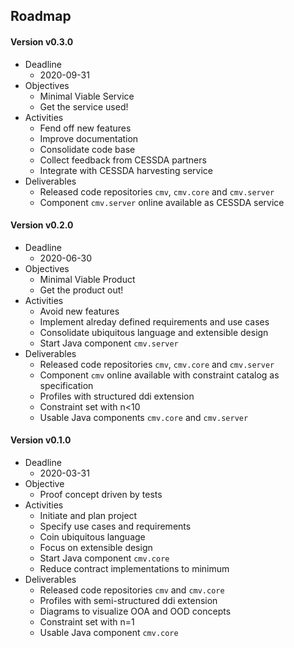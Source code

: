 ## Roadmap

#### Version v0.3.0

* Deadline
    * 2020-09-31
* Objectives
    * Minimal Viable Service
    * Get the service used!
* Activities
    * Fend off new features
    * Improve documentation
    * Consolidate code base
    * Collect feedback from CESSDA partners
    * Integrate with CESSDA harvesting service
* Deliverables
    * Released code repositories `cmv`, `cmv.core` and `cmv.server`
    * Component `cmv.server` online available as CESSDA service

#### Version v0.2.0 

* Deadline
    * 2020-06-30
* Objectives
    * Minimal Viable Product
    * Get the product out!
* Activities
    * Avoid new features
    * Implement alreday defined requirements and use cases
    * Consolidate ubiquitous language and extensible design
    * Start Java component `cmv.server`
* Deliverables
    * Released code repositories `cmv`, `cmv.core` and `cmv.server`
    * Component `cmv` online available with constraint catalog as specification
    * Profiles with structured ddi extension
    * Constraint set with n<10
    * Usable Java components `cmv.core` and `cmv.server`

#### Version v0.1.0

* Deadline
    * 2020-03-31
* Objective
    * Proof concept driven by tests
* Activities
    * Initiate and plan project
    * Specify use cases and requirements
    * Coin ubiquitous language
    * Focus on extensible design
    * Start Java component `cmv.core`
    * Reduce contract implementations to minimum
* Deliverables
    * Released code repositories `cmv` and `cmv.core`
    * Profiles with semi-structured ddi extension
    * Diagrams to visualize OOA and OOD concepts
    * Constraint set with n=1
    * Usable Java component `cmv.core`
